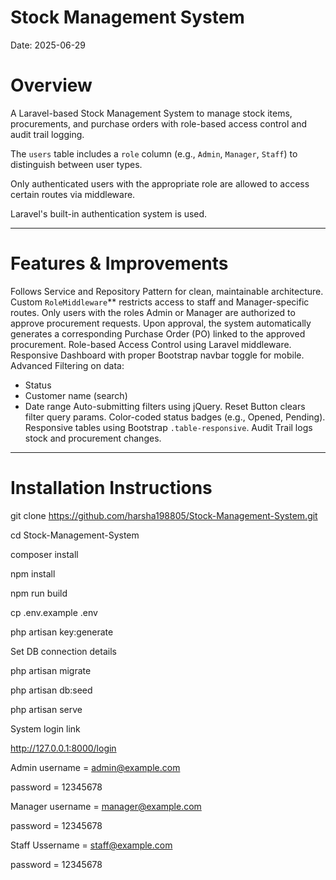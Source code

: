 # Stock Management System

Date: 2025-06-29

# Overview

A Laravel-based Stock Management System to manage stock items, procurements, and purchase orders with role-based access control and audit trail logging.

The `users` table includes a `role` column (e.g., `Admin`, `Manager`, `Staff`) to distinguish between user types.

Only authenticated users with the appropriate role are allowed to access certain routes via middleware.

Laravel's built-in authentication system is used.

---

# Features & Improvements

Follows Service and Repository Pattern for clean, maintainable architecture.
Custom `RoleMiddleware`** restricts access to staff and Manager-specific routes.
Only users with the roles Admin or Manager are authorized to approve procurement requests.
Upon approval, the system automatically generates a corresponding Purchase Order (PO) linked to the approved procurement.
Role-based Access Control using Laravel middleware.
Responsive Dashboard with proper Bootstrap navbar toggle for mobile.
Advanced Filtering on data:
  - Status
  - Customer name (search)
  - Date range
Auto-submitting filters using jQuery.
Reset Button clears filter query params.
Color-coded status badges (e.g., Opened, Pending).
Responsive tables using Bootstrap `.table-responsive`.
Audit Trail logs stock and procurement changes.


---

# Installation Instructions

git clone https://github.com/harsha198805/Stock-Management-System.git

cd Stock-Management-System

composer install

npm install

npm run build

cp .env.example .env

php artisan key:generate

Set DB connection details

php artisan migrate

php artisan db:seed

php artisan serve

System login link

http://127.0.0.1:8000/login

Admin username = admin@example.com

password = 12345678

Manager username = manager@example.com

password = 12345678

Staff Ussername = staff@example.com

password = 12345678